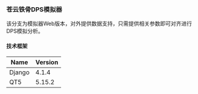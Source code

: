 ### 苍云铁骨DPS模拟器

该分支为模拟器Web版本，对外提供数据支持，只需提供相关参数即可对齐进行DPS模拟分析。

#### 技术框架

| Name   | Version |
| ------ | ------- |
| Django | 4.1.4   |
| QT5    | 5.15.2  |